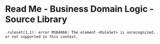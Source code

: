 # Read Me - Business Domain Logic - Source Library


```
.ruleset(1,1): error MSB4068: The element <RuleSet> is unrecognized, or not supported in this context.
```